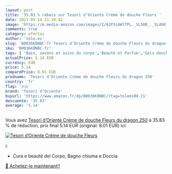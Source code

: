 ```yaml
---
layout: post
title: '35.83 % rabais sur Tesori d’Oriente Crème de douche Fleurs '
date: 2021-05-14 11:10:42
image: 'https://m.media-amazon.com/images/I/61P3cAWlTPL._SL500_._SL400_.jpg'
comments: true
category: ofertas
author: 'tole.es'
slug: 'B0036K0NBC-fr Tesori d’Oriente Crème de douche Fleurs du dragon 250'
sku: 'B0036K0NBC-fr'
tags: [ 'Bain, savons et soins du corps','Beauté et Parfum','Gels douche','Savons et gels douche','tesori d’oriente', ]
actualPrice: 5.14 EUR
currency: EUR
price: 5.14
comparePrice: 8.01 EUR
prodname: 'Tesori d’Oriente Crème de douche Fleurs du dragon 250'
country: 'fr'
flag: '🇫🇷'
brand: 'Tesori d’Oriente'
buyurl: 'https://www.amazon.fr/dp/B0036K0NBC/?tag=tolees0d-21'
descuento: '35.83'
average: '5.14'
---
```


Vous avez [Tesori d’Oriente Crème de douche Fleurs du dragon 250](https://www.amazon.fr/dp/B0036K0NBC/?tag=tolees0d-21)  à  35.83 % de réduction, prix final  5.14 EUR (original: 8.01 EUR) ici:

[![Tesori d’Oriente Crème de douche Fleurs ](https://m.media-amazon.com/images/I/61P3cAWlTPL._SL500_._SL400_.jpg)](https://www.amazon.fr/dp/B0036K0NBC/?tag=tolees0d-21)

ℹ️:

- Cura e beauté del Corpo, Bagno chiuma e Doccia

[🛒 Achetez-le maintenant!!](https://www.amazon.fr/dp/B0036K0NBC/?tag=tolees0d-21)
